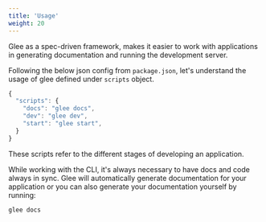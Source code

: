 ```yaml
---
title: 'Usage'
weight: 20
---
```


Glee as a spec-driven framework, makes it easier to work with applications in generating documentation and running the development server.

Following the below json config from `package.json`, let's understand the usage of glee defined under `scripts` object.

```js
{
  "scripts": {
    "docs": "glee docs",
    "dev": "glee dev",
    "start": "glee start",
  }
}
```
These scripts refer to the different stages of developing an application.

While working with the CLI, it's always necessary to have docs and code always in sync. Glee will automatically generate documentation for your application or you can also generate your documentation yourself by running:

```
glee docs
```

<!-- TODO -->